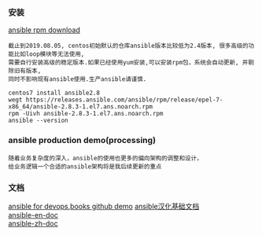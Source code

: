 ### 安装
[ansible rpm download][1]
```
截止到2019.08.05, centos初始默认的仓库ansible版本比较低为2.4版本, 很多高级的功能比如loop模块等无法使用,
需要自行安装高级的稳定版本.如果已经使用yum安装,可以安装rpm包，系统会自动更新, 并剔除旧有版本,
同时不影响现有ansible使用.生产ansible请谨慎.

centos7 install ansible2.8
wegt https://releases.ansible.com/ansible/rpm/release/epel-7-x86_64/ansible-2.8.3-1.el7.ans.noarch.rpm
rpm -Uivh ansible-2.8.3-1.el7.ans.noarch.rpm
ansible --version
```




### ansible production demo(processing)
```
随着业务复杂度的深入，ansible的使用也更多的偏向架构的调整和设计，  
给业务逻辑一个合适的ansible架构将是我后续更新的重点
```

### 文档
[ansible for devops][2],[books github demo][6]
[ansible汉化基础文档][3]  
[ansible-en-doc][4]  
[ansible-zh-doc][5]

[1]: https://releases.ansible.com/ansible/rpm/release/epel-7-x86_64/
[2]: https://www.ansible.com/resources/ebooks/ansible-for-devops
[3]: http://getansible.com/
[4]: https://docs.ansible.com/ansible/latest/
[5]: https://ansible-tran.readthedocs.io/en/latest/docs/
[6]: https://github.com/geerlingguy/ansible-for-devops
